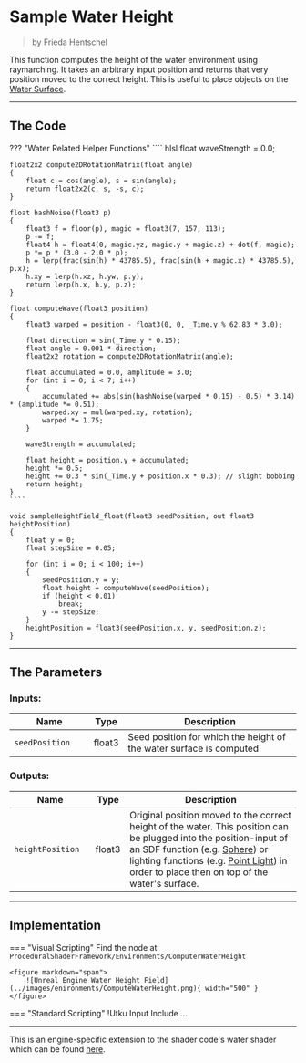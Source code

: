 <div class="container">
    <h1 class="main-heading">Sample Water Height</h1>
    <blockquote class="author">by Frieda Hentschel</blockquote>
</div>

This function computes the height of the water environment using raymarching. It takes an arbitrary input position and returns that very position moved to the correct height. This is useful to place objects on the [Water Surface](waterSurface.md).

---

## The Code

??? "Water Related Helper Functions"
    ```` hlsl
    float waveStrength = 0.0;

    float2x2 compute2DRotationMatrix(float angle)
    {
        float c = cos(angle), s = sin(angle);
        return float2x2(c, s, -s, c);
    }

    float hashNoise(float3 p)
    {
        float3 f = floor(p), magic = float3(7, 157, 113);
        p -= f;
        float4 h = float4(0, magic.yz, magic.y + magic.z) + dot(f, magic);
        p *= p * (3.0 - 2.0 * p);
        h = lerp(frac(sin(h) * 43785.5), frac(sin(h + magic.x) * 43785.5), p.x);
        h.xy = lerp(h.xz, h.yw, p.y);
        return lerp(h.x, h.y, p.z);
    }

    float computeWave(float3 position)
    {
        float3 warped = position - float3(0, 0, _Time.y % 62.83 * 3.0);

        float direction = sin(_Time.y * 0.15);
        float angle = 0.001 * direction;
        float2x2 rotation = compute2DRotationMatrix(angle);

        float accumulated = 0.0, amplitude = 3.0;
        for (int i = 0; i < 7; i++)
        {
            accumulated += abs(sin(hashNoise(warped * 0.15) - 0.5) * 3.14) * (amplitude *= 0.51);
            warped.xy = mul(warped.xy, rotation);
            warped *= 1.75;
        }
        
        waveStrength = accumulated;

        float height = position.y + accumulated;
        height *= 0.5;
        height += 0.3 * sin(_Time.y + position.x * 0.3); // slight bobbing
        return height;
    }
    ````

```` hlsl
void sampleHeightField_float(float3 seedPosition, out float3 heightPosition)
{
    float y = 0;
    float stepSize = 0.05; 

    for (int i = 0; i < 100; i++)
    {
        seedPosition.y = y;
        float height = computeWave(seedPosition);
        if (height < 0.01)
            break;
        y -= stepSize;
    }
    heightPosition = float3(seedPosition.x, y, seedPosition.z);
}
````

---

## The Parameters

### Inputs:
| Name            | Type     | Description |
|-----------------|----------|-------------|
| `seedPosition`  <img width=50/>  | float3   |  Seed position for which the height of the water surface is computed |

### Outputs:
| Name            | Type     | Description |
|-----------------|----------|-------------|
| `heightPosition`  <img width=100/>  | float3   |  Original position moved to the correct height of the water. This position can be plugged into the position-input of an SDF function (e.g. [Sphere](../sdfs/sphere.md)) or lighting functions (e.g. [Point Light](../lighting/pointLight.md)) in order to place then on top of the water's surface. |

---

## Implementation

=== "Visual Scripting"
    Find the node at `ProceduralShaderFramework/Environments/ComputerWaterHeight`
    
    <figure markdown="span">
        ![Unreal Engine Water Height Field](../images/enironments/ComputeWaterHeight.png){ width="500" }
    </figure>

=== "Standard Scripting"
    !Utku Input
    Include ...

---

This is an engine-specific extension to the shader code's water shader which can be found [here](../../../shaders/scenes/water_surface.md).